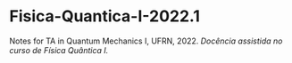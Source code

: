 # Fisica-Quantica-I-2022.1
Notes for TA in Quantum Mechanics I, UFRN, 2022.
_Docência assistida no curso de Física Quântica I._

